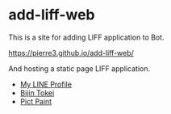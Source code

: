 # add-liff-web

This is a site for adding LIFF application to Bot.

https://pierre3.github.io/add-liff-web/

And hosting a static page LIFF application.

- [My LINE Profile](https://pierre3.github.io/add-liff-web/myLineProfile.html)
- [Bijin Tokei](https://pierre3.github.io/add-liff-web/bijin-tokei.html)
- [Pict Paint](https://pierre3.github.io/add-liff-web/pictPaint.html)
